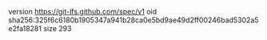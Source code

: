 version https://git-lfs.github.com/spec/v1
oid sha256:325f6c6180b1905347a941b28ca0e5bd9ae49d2ff00246bad5302a5e2fa18281
size 293
